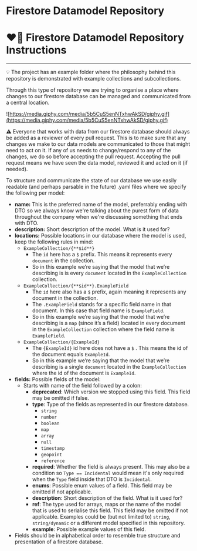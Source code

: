 # Firestore Datamodel Repository

# ❤️‍🔥 **Firestore Datamodel Repository Instructions**

---

<aside>
💡 The project has an example folder where the philosophy behind this repository is demonstrated with example collections and subcollections.

</aside>

Through this type of repository we are trying to organise a place where changes to our firestore database can be managed and communicated from a central location.

![https://media.giphy.com/media/5b5CuS5enNTxhwAkSD/giphy.gif](https://media.giphy.com/media/5b5CuS5enNTxhwAkSD/giphy.gif)

⚠️ Everyone that works with data from our firestore database should always be added as a reviewer of every pull request. This is to make sure that any changes we make to our data models are communicated to those that might need to act on it. If any of us needs to change/respond to any of the changes, we do so before accepting the pull request. Accepting the pull request means we have seen the data model, reviewed it and acted on it (if needed).

To structure and communicate the state of our database we use easily readable (and perhaps parsable in the future) .yaml files where we specify the following per model:

- **name:** This is the preferred name of the model, preferrably ending with DTO so we always know we're talking about the purest form of data throughout the company when we're discussing something that ends with DTO.
- **description:** Short description of the model. What is it used for?
- **locations:** Possible locations in our database where the model is used, keep the following rules in mind:
    - `ExampleCollection/{**$id**}`
        - The `id` here has a `$` prefix. This means it represents every `document` in the collection.
        - So in this example we’re saying that the model that we’re describing is is every `document` located in the `ExampleCollection` collection.
    - `ExampleCollection/{**$id**}.ExampleField`
        - The `id` here also has a `$` prefix, again meaning it represents any document in the collection.
        - The `.ExampleField` stands for a specific field name in that document. In this case that field name is `ExampleField`.
        - So in this example we’re saying that the model that we’re describing is a `map`  (since it’s a field) located in every document in the `ExampleCollection` collection where the field name is `ExampleField`.
    - `ExampleCollection/{ExampleId}`
        - The `{ExampleId}` id here does not have a `$` . This means the id of the document equals `ExampleId`.
        - So in this example we’re saying that the model that we’re describing is a single `document` located in the `ExampleCollection` where the id of the document is `ExampleId`.
- **fields:** Possible fields of the model:
    - Starts with name of the field followed by a colon:
        - **deprecated**: Which version we stopped using this field. This field may be omitted if false.
        - **type**: Type of the fields as represented in our firestore database.
            - `string`
            - `number`
            - `boolean`
            - `map`
            - `array`
            - `null`
            - `timestamp`
            - `geopoint`
            - `reference`
        - **required**: Whether the field is always present. This may also be a condition so `Type == Incidental` would mean it's only required when the `Type` field inside that DTO is `Incidental`.
        - **enums**: Possible enum values of a field. This field may be omitted if not applicable.
        - **description**: Short description of the field. What is it used for?
        - **ref**: The type used for arrays, maps or the name of the model that is used to serialise this field. This field may be omitted if not applicable. Examples could be (but not limited to) `string`, `string/dynamic` or a different model specified in this repository.
        - **example**: Possible example values of this field.
- Fields should be in alphabetical order to resemble true structure and presentation of a firestore database.
